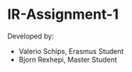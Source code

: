 # IR-Assignment-1
Developed by:
 - Valerio Schips, Erasmus Student 
 - Bjorn Rexhepi, Master Student
